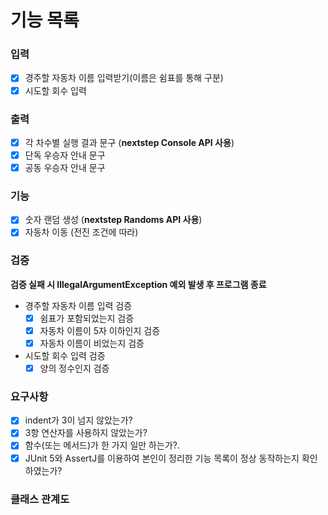 # 기능 목록

### 입력
- [x] 경주할 자동차 이름 입력받기(이름은 쉼표를 통해 구분)
- [x] 시도할 회수 입력

### 출력
- [x] 각 차수별 실행 결과 문구 (**nextstep Console API 사용**)
- [x] 단독 우승자 안내 문구
- [x] 공동 우승자 안내 문구

### 기능
- [x] 숫자 랜덤 생성 (**nextstep Randoms API 사용**)
- [x] 자동차 이동 (전진 조건에 따라)

### 검증
**검증 실패 시 IllegalArgumentException 예외 발생 후 프로그램 종료**
- 경주할 자동차 이름 입력 검증
    - [x] 쉼표가 포함되었는지 검증
    - [x] 자동차 이름이 5자 이하인지 검증
    - [x] 자동차 이름이 비었는지 검증
- 시도할 회수 입력 검증
    - [x] 양의 정수인지 검증

### 요구사항
- [x] indent가 3이 넘지 않았는가?
- [x] 3항 연산자를 사용하지 않았는가?
- [x] 함수(또는 메서드)가 한 가지 일만 하는가?.
- [x] JUnit 5와 AssertJ를 이용하여 본인이 정리한 기능 목록이 정상 동작하는지 확인하였는가?

### 클래스 관계도